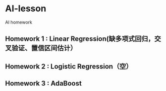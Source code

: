 # AI-lesson
AI homework

Homework 1 : Linear Regression(缺多项式回归，交叉验证、置信区间估计）
------------------------------
Homework 2 : Logistic Regression（空）
------------------------------
Homework 3 : AdaBoost
------------------------------
